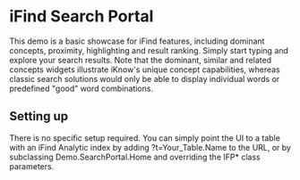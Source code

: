 # iFind Search Portal

This demo is a basic showcase for iFind features, including dominant concepts, proximity, highlighting and result ranking.
Simply start typing and explore your search results. 
Note that the dominant, similar and related concepts widgets illustrate iKnow's unique concept capabilities, whereas classic search solutions would only be able to display individual words or predefined "good" word combinations.

## Setting up

There is no specific setup required. You can simply point the UI to a table with an iFind Analytic index by adding ?t=Your_Table.Name to the URL, or by subclassing Demo.SearchPortal.Home and overriding the IFP* class parameters.
